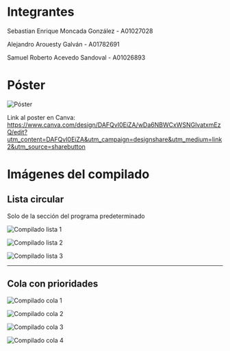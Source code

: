 # Integrantes

Sebastian Enrique Moncada González - A01027028

Alejandro Arouesty Galván - A01782691

Samuel Roberto Acevedo Sandoval - A01026893

# Póster

![Póster](./images/Poster.png)

Link al poster en Canva: <https://www.canva.com/design/DAFQvI0EiZA/wDa6NBWCxWSNGlvatxmEzQ/edit?utm_content=DAFQvI0EiZA&utm_campaign=designshare&utm_medium=link2&utm_source=sharebutton>

# Imágenes del compilado

## Lista circular

Solo de la sección del programa predeterminado

![Compilado lista 1](./images/Compilado_lista_1.png)

![Compilado lista 2](./images/Compilado_lista_2.png)

![Compilado lista 3](./images/Compilado_lista_3.png)

---

## Cola con prioridades

![Compilado cola 1](./images/Compilado_cola_1.png)

![Compilado cola 2](./images/Compilado_cola_2.png)

![Compilado cola 3](./images/Compilado_cola_3.png)

![Compilado cola 4](./images/Compilado_cola_4.png)
